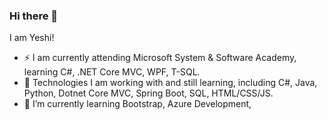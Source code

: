 ### Hi there 👋

I am Yeshi!

- ⚡ I am currently attending Microsoft System & Software Academy, learning C#, .NET Core MVC, WPF, T-SQL. 
- 🔭 Technologies I am working with and still learning, including C#, Java, Python, Dotnet Core MVC, Spring Boot, SQL, HTML/CSS/JS. 
- 🌱 I’m currently learning Bootstrap, Azure Development, 




